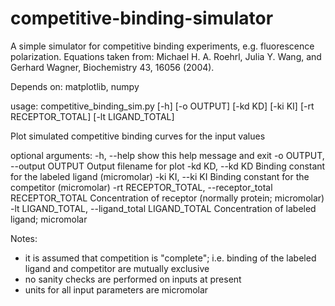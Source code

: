 # competitive-binding-simulator
A simple simulator for competitive binding experiments, e.g. fluorescence polarization.  Equations taken from: Michael H. A. Roehrl, Julia Y. Wang, and Gerhard Wagner, Biochemistry 43, 16056 (2004). 

Depends on: matplotlib, numpy

usage: competitive_binding_sim.py [-h] [-o OUTPUT] [-kd KD] [-ki KI]
                                  [-rt RECEPTOR_TOTAL] [-lt LIGAND_TOTAL]

Plot simulated competitive binding curves for the input values

optional arguments:
  -h, --help            show this help message and exit
  -o OUTPUT, --output OUTPUT
                        Output filename for plot
  -kd KD, --kd KD       Binding constant for the labeled ligand (micromolar)
  -ki KI, --ki KI       Binding constant for the competitor (micromolar)
  -rt RECEPTOR_TOTAL, --receptor_total RECEPTOR_TOTAL
                        Concentration of receptor (normally protein;
                        micromolar)
  -lt LIGAND_TOTAL, --ligand_total LIGAND_TOTAL
                        Concentration of labeled ligand; micromolar

Notes: 

 - it is assumed that competition is "complete"; i.e. binding of the labeled ligand and competitor are mutually exclusive 
 - no sanity checks are performed on inputs at present
 - units for all input parameters are micromolar 
